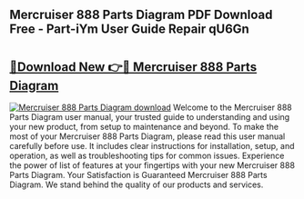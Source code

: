 ## Mercruiser 888 Parts Diagram PDF Download Free - Part-iYm User Guide Repair qU6Gn

# <h2><a href="http://dfhrvym.blite.top/?on=Mercruiser+888+Parts+Diagram">🔗Download New 👉🔴 Mercruiser 888 Parts Diagram</a></h2>

[![Mercruiser 888 Parts Diagram download](https://i.imgur.com/lujVjoI.png)](http://dfhrvym.blite.top/?on=Mercruiser+888+Parts+Diagram)
Welcome to the Mercruiser 888 Parts Diagram user manual, your trusted guide to understanding and using your new product, from setup to maintenance and beyond. To make the most of your Mercruiser 888 Parts Diagram, please read this user manual carefully before use. It includes clear instructions for installation, setup, and operation, as well as troubleshooting tips for common issues. Experience the power of list of features at your fingertips with your new Mercruiser 888 Parts Diagram. Your Satisfaction is Guaranteed Mercruiser 888 Parts Diagram. We stand behind the quality of our products and services.
